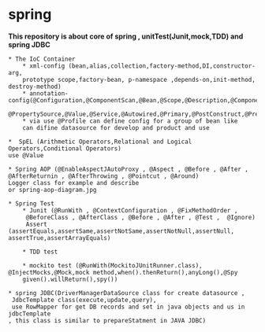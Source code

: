 # spring
<b>This repository is about core of spring , unitTest(Junit,mock,TDD) and spring JDBC</b>

    * The IoC Container
        * xml-config (bean,alias,collection,factory-method,DI,constructor-arg,
        prototype scope,factory-bean, p-namespace ,depends-on,init-method, destroy-method)
        * annotation-config(@Configuration,@ComponentScan,@Bean,@Scope,@Description,@Component,
        @PropertySource,@Value,@Service,@Autowired,@Primary,@PostConstruct,@PreDestroy)
        * via use @Profile can define config for a group of bean like
        can difine datasource for develop and product and use 
    
    *  SpEL (Arithmetic Operators,Relational and Logical Operators,Conditional Operators)
    use @Value

    * Spring AOP (@EnableAspectJAutoProxy , @Aspect , @Before , @After , @AfterReturnin , @AfterThrowing , @Pointcut , @Around)
    Logger class for example and describe
    or spring-aop-diagram.jpg
 
    * Spring Test
        * Junit (@RunWith , @ContextConfiguration , @FixMethodOrder ,
         @BeforeClass , @AfterClass , @Before , @After , @Test ,  @Ignore)
         Assert (assertEquals,assertSame,assertNotSame,assertNotNull,assertNull, assertTrue,assertArrayEquals)
        
        * TDD test
        
        * mockito test (@RunWith(MockitoJUnitRunner.class), @InjectMocks,@Mock,mock method,when().thenReturn(),anyLong(),@Spy
        given().willReturn(),spy())
        
    * spring JDBC(DriverManagerDataSource class for create datasource ,
     JdbcTemplate class(execute,update,query),
     use RowMapper for get DB records and set in java objects and us in jdbcTemplate
    , this class is similar to prepareStatment in JAVA JDBC)

